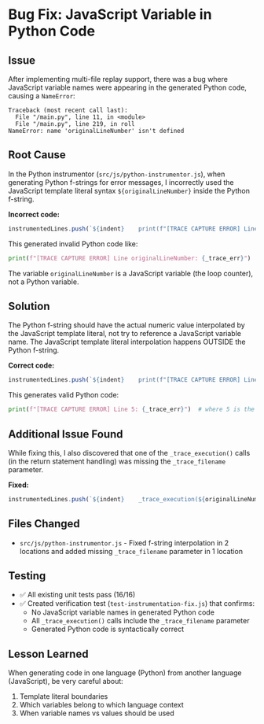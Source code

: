# Bug Fix: JavaScript Variable in Python Code

## Issue

After implementing multi-file replay support, there was a bug where JavaScript variable names were appearing in the generated Python code, causing a `NameError`:

```
Traceback (most recent call last):
  File "/main.py", line 11, in <module>
  File "/main.py", line 219, in roll
NameError: name 'originalLineNumber' isn't defined
```

## Root Cause

In the Python instrumentor (`src/js/python-instrumentor.js`), when generating Python f-strings for error messages, I incorrectly used the JavaScript template literal syntax `${originalLineNumber}` inside the Python f-string.

**Incorrect code:**
```javascript
instrumentedLines.push(`${indent}    print(f"[TRACE CAPTURE ERROR] Line ${originalLineNumber}: {_trace_err}")`)
```

This generated invalid Python code like:
```python
print(f"[TRACE CAPTURE ERROR] Line originalLineNumber: {_trace_err}")
```

The variable `originalLineNumber` is a JavaScript variable (the loop counter), not a Python variable.

## Solution

The Python f-string should have the actual numeric value interpolated by the JavaScript template literal, not try to reference a JavaScript variable name. The JavaScript template literal interpolation happens OUTSIDE the Python f-string.

**Correct code:**
```javascript
instrumentedLines.push(`${indent}    print(f"[TRACE CAPTURE ERROR] Line ${originalLineNumber}: {_trace_err}")`)
```

This generates valid Python code:
```python
print(f"[TRACE CAPTURE ERROR] Line 5: {_trace_err}")  # where 5 is the actual line number
```

## Additional Issue Found

While fixing this, I also discovered that one of the `_trace_execution()` calls (in the return statement handling) was missing the `_trace_filename` parameter.

**Fixed:**
```javascript
instrumentedLines.push(`${indent}    _trace_execution(${originalLineNumber}, _trace_vars, _trace_filename)`)
```

## Files Changed

- `src/js/python-instrumentor.js` - Fixed f-string interpolation in 2 locations and added missing `_trace_filename` parameter in 1 location

## Testing

- ✅ All existing unit tests pass (16/16)
- ✅ Created verification test (`test-instrumentation-fix.js`) that confirms:
  - No JavaScript variable names in generated Python code
  - All `_trace_execution()` calls include the `_trace_filename` parameter
  - Generated Python code is syntactically correct

## Lesson Learned

When generating code in one language (Python) from another language (JavaScript), be very careful about:
1. Template literal boundaries
2. Which variables belong to which language context
3. When variable names vs values should be used
